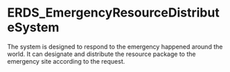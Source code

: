 # ERDS_EmergencyResourceDistributeSystem
The system is designed to respond to the emergency happened around the world. It can designate and distribute the resource package to the emergency site according to the request.
